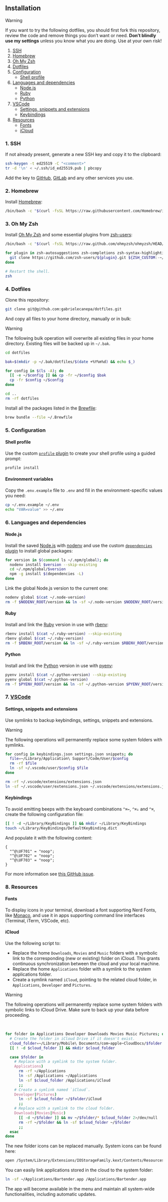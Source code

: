 ## Installation

> [!WARNING]
> If you want to try the following dotfiles, you should first fork this repository, review the code and remove things you don’t want or need. **Don’t blindly use my settings** unless you know what you are doing. Use at your own risk!

<!-- no toc -->
1. [SSH](#1-ssh)
2. [Homebrew](#2-homebrew)
3. [Oh My Zsh](#3-oh-my-zsh)
4. [Dotfiles](#4-dotfiles)
5. [Configuration](#5-configuration)
    - [Shell profile](#shell-profile)
6. [Languages and dependencies](#6-languages-and-dependencies)
    - [Node.js](#nodejs)
    - [Ruby](#ruby)
    - [Python](#python)
7. [VSCode](#7-vscode)
    - [Settings, snippets and extensions](#settings-snippets-and-extensions)
    - [Keybindings](#keybindings)
8. [Resources](#8-resources)
   - [Fonts](#fonts)
   - [iCloud](#icloud)

### 1. SSH

If not already present, generate a new SSH key and copy it to the clipboard:

```sh
ssh-keygen -t ed25519 -C "<comment>"
tr -d '\n' < ~/.ssh/id_ed25519.pub | pbcopy
```

Add the key to [GitHub](https://github.com/settings/ssh/new), [GitLab](https://gitlab.com/-/profile/keys) and any other services you use.

### 2. Homebrew

Install [Homebrew](https://brew.sh):

```sh
/bin/bash -c "$(curl -fsSL https://raw.githubusercontent.com/Homebrew/install/HEAD/install.sh)"
```

### 3. Oh My Zsh

Install [Oh My Zsh](https://ohmyz.sh) and some essential plugins from [zsh-users](https://github.com/zsh-users):

```sh
/bin/bash -c "$(curl -fsSL https://raw.github.com/ohmyzsh/ohmyzsh/HEAD/tools/install.sh)"

for plugin in zsh-autosuggestions zsh-completions zsh-syntax-highlighting; do
  git clone https://github.com/zsh-users/${plugin}.git ${ZSH_CUSTOM:-~/.oh-my-zsh/custom}/plugins/${plugin}
done

# Restart the shell.
zsh
```

### 4. Dotfiles

Clone this repository:

```sh
git clone git@github.com:gabrielecanepa/dotfiles.git
```

And copy all files to your home directory, manually or in bulk:

> [!WARNING]
> The following bulk operation will overwrite all existing files in your home directory. Existing files will be backed up in `~/.bak`.

```sh
cd dotfiles

bak=$(mkdir -p ~/.bak/dotfiles/$(date +%Y%m%d) && echo $_)

for config in $(ls -A); do
  [[ -e ~/$config ]] && cp -fr ~/$config $bak
  cp -fr $config ~/$config
done

cd ..
rm -rf dotfiles
```

Install all the packages listed in the [Brewfile](/.Brewfile):

```sh
brew bundle --file ~/.Brewfile
```

### 5. Configuration

#### Shell profile

Use the custom [`profile` plugin](/.zsh/plugins/profile/profile.plugin.zsh) to create your shell profile using a guided prompt:

```sh
profile install
```

#### Environment variables

Copy the `.env.example` file to `.env` and fill in the environment-specific values you need:

```sh
cp ~/.env.example ~/.env
echo "VAR=value" >> ~/.env
```

### 6. Languages and dependencies

#### Node.js

Install the saved [Node.js](https://nodejs.org) with [nodenv](https://github.com/nodenv/nodenv) and use the custom [`dependencies` plugin](/.zsh/plugins/dependencies/dependencies.plugin.zsh) to install global packages:

```sh
for version in $(command ls ~/.npm/global); do
  nodenv install $version --skip-existing
  cd ~/.npm/global/$version
  npm -g install $(dependencies -L)
done
```

Link the global Node.js version to the current one:

```sh
nodenv global $(cat ~/.node-version)
rm -f $NODENV_ROOT/version && ln -sf ~/.node-version $NODENV_ROOT/version
```

#### Ruby

Install and link the [Ruby](https://www.ruby-lang.org) version in use with [rbenv](https://github.com/rbenv/rbenv):

```sh
rbenv install $(cat ~/.ruby-version) --skip-existing
rbenv global $(cat ~/.ruby-version)
rm -f $RBENV_ROOT/version && ln -sf ~/.ruby-version $RBENV_ROOT/version
```

#### Python

Install and link the [Python](https://www.python.org) version in use with [pyenv](https://github.com/pyenv/pyenv):

```sh
pyenv install $(cat ~/.python-version) --skip-existing
pyenv global $(cat ~/.python-version)
rm -f $PYENV_ROOT/version && ln -sf ~/.python-version $PYENV_ROOT/version
```

### 7. [VSCode](https://code.visualstudio.com)

#### Settings, snippets and extensions

Use symlinks to backup keybindings, settings, snippets and extensions.

> [!WARNING]
> The following operations will permanently replace some system folders with symlinks.

```sh
for config in keybindings.json settings.json snippets; do
  file=~/Library/Application\ Support/Code/User/$config
  rm -rf $file
  ln -sf ~/.vscode/user/$config $file
done

rm -rf ~/.vscode/extensions/extensions.json
ln -sf ~/.vscode/user/extensions.json ~/.vscode/extensions/extensions.json
```

#### Keybindings

To avoid emitting beeps with the keyboard combinations `^⌘←`, `^⌘↓` and `^⌘`, create the following configuration file:

```sh
[[ ! -d ~/Library/KeyBindings ]] && mkdir ~/Library/KeyBindings
touch ~/Library/KeyBindings/DefaultKeyBinding.dict
```

And populate it with the following content:

```
{
  "^@\UF701" = "noop";
  "^@\UF702" = "noop";
  "^@\UF703" = "noop";
}
```

For more information see [this GitHub issue](https://github.com/electron/electron/issues/2617#issuecomment-571447707).

### 8. Resources

#### Fonts
    
To display icons in your terminal, download a font supporting Nerd Fonts, like [Monaco](https://github.com/Karmenzind/monaco-nerd-fonts/tree/master/fonts), and use it in apps supporting command line interfaces (Terminal, iTerm, VSCode, etc).

#### iCloud

Use the following script to:
- Replace the home `Downloads`, `Movies` and `Music` folders with a symbolic link to the corresponding (new or existing) folder on iCloud. This grants continuous synchronization between the cloud and your local machine.
- Replace the home `Applications` folder with a symlink to the system applications folder.
- Create a symlink named `iCloud`, pointing to the related cloud folder, in `Applications`, `Developer` and `Pictures`.

> [!WARNING]
> The following operations will permanently replace some system folders with symbolic links to iCloud Drive. Make sure to back up your data before proceeding.

<br>

```sh
for folder in Applications Developer Downloads Movies Music Pictures; do
  # Create the folder in iCloud Drive if it doesn't exist.
  cloud_folder=~/Library/Mobile\ Documents/com~apple~CloudDocs/$folder
  [[ ! -d $cloud_folder ]] && mkdir $cloud_folder

  case $folder in
    # Replace with a symlink to the system folder.
    Applications)
      rm -rf ~/Applications 
      ln -sf /Applications ~/Applications
      ln -sf $cloud_folder /Applications/iCloud
      ;;
    # Create a symlink named `iCloud`.
    Developer|Pictures)
      ln -sf $cloud_folder ~/$folder/iCloud
      ;;
    # Replace with a symlink to the cloud folder.
    Downloads|Movies|Music)
      [[ -d ~/$folder ]] && mv ~/$folder/* $cloud_folder 2>/dev/null
      rm -rf ~/$folder && ln -sf $cloud_folder ~/$folder
      ;;
  esac
done
```

The new folder icons can be replaced manually. System icons can be found here:

```sh
open /System/Library/Extensions/IOStorageFamily.kext/Contents/Resources
```

You can easily link applications stored in the cloud to the system folder:

```sh
ln -sf ~/Applications/Bartender.app /Applications/Bartender.app
``` 

The app will become available in the menu and maintain all system-wide functionalities, including automatic updates.
